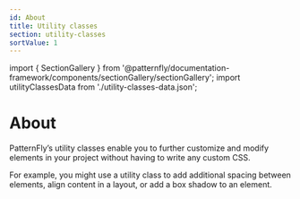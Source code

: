 ```yaml
---
id: About
title: Utility classes
section: utility-classes
sortValue: 1
---
```


import { SectionGallery } from '@patternfly/documentation-framework/components/sectionGallery/sectionGallery';
import utilityClassesData from './utility-classes-data.json';

# About

PatternFly’s utility classes enable you to further customize and modify elements in your project without having to write any custom CSS.

For example, you might use a utility class to add additional spacing between elements, align content in a layout, or add a box shadow to an element.

<SectionGallery
  section="utility-classes"
  galleryItemsData={utilityClassesData}
  placeholderText="Search utility classes by name"
  includeSubsections={true}
  hasGridText={true}
  isFullWidth={false}
/>
